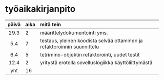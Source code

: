# työaikakirjanpito

| päivä | aika | mitä tein |
| :----:|:-----| :------|
| 29.3  | 2    | määrittelydokumentointi yms. |
| 5.4   | 7    | testaus, yleinen koodista selvää ottaminen ja refaktoroinnin suunnittelu |
| 6.4   | 5    | tetrimino-objektin refaktorointi, uudet testit |
| 12.4  | 2    | yritystä erotella sovelluslogiikka käyttöliittymästä |
| yht   | 16   | |
